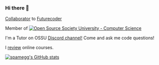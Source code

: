 ### Hi there 👋

<!--
**spamegg1/spamegg1** is a ✨ _special_ ✨ repository because its `README.md` (this file) appears on your GitHub profile.

Here are some ideas to get you started:

- 🔭 I’m currently working on ...
- 🌱 I’m currently learning ...
- 👯 I’m looking to collaborate on ...
- 🤔 I’m looking for help with ...
- 💬 Ask me about ...
- 📫 How to reach me: ...
- 😄 Pronouns: ...
- ⚡ Fun fact: ...
  -->

[Collaborator](https://github.com/alexmojaki/futurecoder) to [Futurecoder](https://futurecoder.io)

Member of [![Open Source Society University - Computer Science](https://img.shields.io/badge/OSSU-computer--science-blue.svg)](https://github.com/ossu/computer-science)

I'm a Tutor on OSSU [Discord channel!](https://discord.gg/5pUhfpX) Come and ask me code questions!

I [review](https://github.com/spamegg1/reviews) online courses.

[![spamegg's GitHub stats](https://github-readme-stats.vercel.app/api?username=spamegg1&theme=synthwave)](https://github.com/anuraghazra/github-readme-stats)
